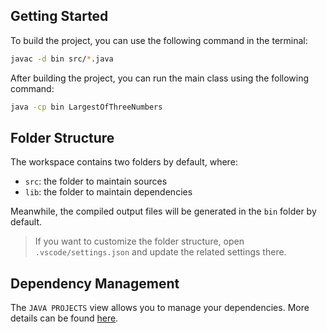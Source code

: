## Getting Started

To build the project, you can use the following command in the terminal:

```bash
javac -d bin src/*.java
```
After building the project, you can run the main class using the following command:

```bash
java -cp bin LargestOfThreeNumbers
```

## Folder Structure

The workspace contains two folders by default, where:

- `src`: the folder to maintain sources
- `lib`: the folder to maintain dependencies

Meanwhile, the compiled output files will be generated in the `bin` folder by default.

> If you want to customize the folder structure, open `.vscode/settings.json` and update the related settings there.

## Dependency Management

The `JAVA PROJECTS` view allows you to manage your dependencies. More details can be found [here](https://github.com/microsoft/vscode-java-dependency#manage-dependencies).
